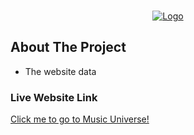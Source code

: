 
<a name="readme-top"></a>




<!-- PROJECT LOGO -->
<br />
<div align="center">
  <a href="#">
    <img src="https://ibb.co/KrxJgV6" alt="Logo" >
  </a>


  
</div>







<!-- ABOUT THE PROJECT -->
## About The Project


* The website data 





### Live Website Link 
[Click me to go to Music Universe!](https://summer-school-f942c.web.app/)